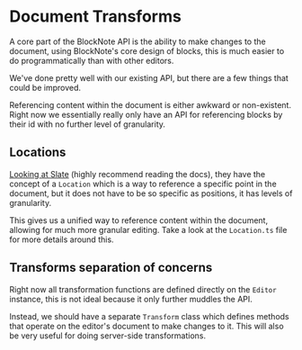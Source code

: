# Document Transforms

A core part of the BlockNote API is the ability to make changes to the document, using BlockNote's core design of blocks, this is much easier to do programmatically than with other editors.

We've done pretty well with our existing API, but there are a few things that could be improved.

Referencing content within the document is either awkward or non-existent. Right now we essentially really only have an API for referencing blocks by their id with no further level of granularity.

## Locations

[Looking at Slate](https://docs.slatejs.org/concepts/03-locations) (highly recommend reading the docs), they have the concept of a `Location` which is a way to reference a specific point in the document, but it does not have to be so specific as positions, it has levels of granularity.

This gives us a unified way to reference content within the document, allowing for much more granular editing. Take a look at the `Location.ts` file for more details around this.

## Transforms separation of concerns

Right now all transformation functions are defined directly on the `Editor` instance, this is not ideal because it only further muddles the API.

Instead, we should have a separate `Transform` class which defines methods that operate on the editor's document to make changes to it. This will also be very useful for doing server-side transformations.

